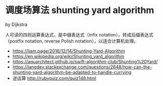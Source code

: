 # 调度场算法 shunting yard algorithm

by Dijkstra

人可读的四则运算表达式，是中缀表达式（infix notation）。转成后缀表达式（postfix notation, reverse Polish notation），以适合计算机处理。

- https://liam.page/2016/12/14/Shunting-Yard-Algorithm
- https://en.wikipedia.org/wiki/Shunting_yard_algorithm
- https://aquarchitect.github.io/swift-algorithm-club/Shunting%20Yard/
- https://langdev.stackexchange.com/questions/2648/how-can-the-shunting-yard-algorithm-be-adapted-to-handle-currying
- 逆运算 http://rubyquiz.com/quiz148.html